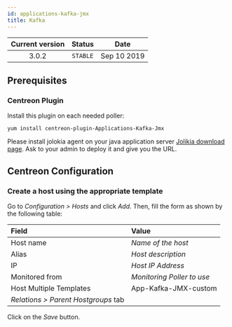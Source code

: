 ```yaml
---
id: applications-kafka-jmx
title: Kafka
---
```


| Current version | Status | Date |
| :-: | :-: | :-: |
| 3.0.2 | `STABLE` | Sep 10 2019 |

## Prerequisites

### Centreon Plugin

Install this plugin on each needed poller:

``` shell
yum install centreon-plugin-Applications-Kafka-Jmx
```

Please install jolokia agent on your java application server [Jolikia download page](https://jolokia.org/download.html).
Ask to your admin to deploy it and give you the URL.

## Centreon Configuration

### Create a host using the appropriate template

Go to *Configuration \> Hosts* and click *Add*. Then, fill the form as shown by the following table:

| Field                                | Value                      |
| :----------------------------------- | :------------------------- |
| Host name                            | *Name of the host*         |
| Alias                                | *Host description*         |
| IP                                   | *Host IP Address*          |
| Monitored from                       | *Monitoring Poller to use* |
| Host Multiple Templates              | App-Kafka-JMX-custom       |
| *Relations \> Parent Hostgroups* tab |                            |

Click on the *Save* button.


